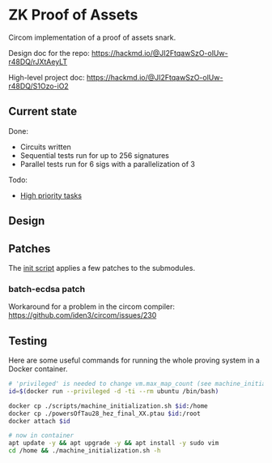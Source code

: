 # ZK Proof of Assets

Circom implementation of a proof of assets snark.

Design doc for the repo: https://hackmd.io/@JI2FtqawSzO-olUw-r48DQ/rJXtAeyLT

High-level project doc: https://hackmd.io/@JI2FtqawSzO-olUw-r48DQ/S1Ozo-iO2

## Current state

Done:
- Circuits written
- Sequential tests run for up to 256 signatures
- Parallel tests run for 6 sigs with a parallelization of 3

Todo:
- [High priority tasks](https://github.com/silversixpence-crypto/zk-proof-of-assets/issues?q=is%3Aissue+is%3Aopen+label%3Apriority%3Ahigh)

## Design

## Patches

The [init script](./scripts/machine_initialization.sh) applies a few patches to the submodules.

### batch-ecdsa patch

Workaround for a problem in the circom compiler: https://github.com/iden3/circom/issues/230

## Testing

Here are some useful commands for running the whole proving system in a Docker container.

```bash
# 'privileged' is needed to change vm.max_map_count (see machine_initialization.sh script)
id=$(docker run --privileged -d -ti --rm ubuntu /bin/bash)

docker cp ./scripts/machine_initialization.sh $id:/home
docker cp ./powersOfTau28_hez_final_XX.ptau $id:/root
docker attach $id

# now in container
apt update -y && apt upgrade -y && apt install -y sudo vim
cd /home && ./machine_initialization.sh -h
```


